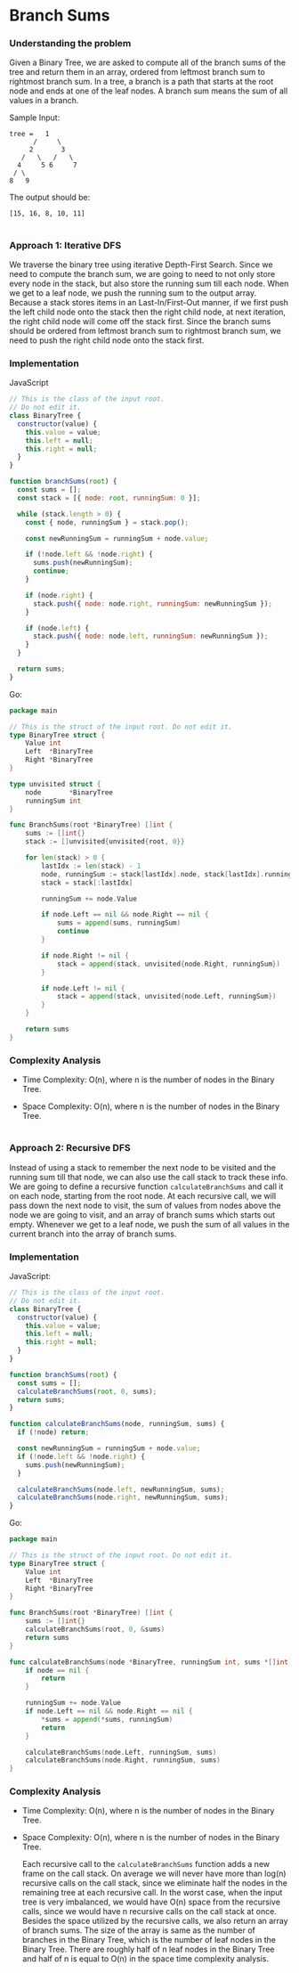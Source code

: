 # Branch Sums

### Understanding the problem

Given a Binary Tree, we are asked to compute all of the branch sums of the tree and return them in an array, ordered from leftmost branch sum to rightmost branch sum. In a tree, a branch is a path that starts at the root node and ends at one of the leaf nodes. A branch sum means the sum of all values in a branch.

Sample Input:

```
tree =   1
      /     \
     2       3
   /   \   /   \
  4     5 6     7
 / \
8   9
```

The output should be:

```
[15, 16, 8, 10, 11]
```

#

### Approach 1: Iterative DFS

We traverse the binary tree using iterative Depth-First Search. Since we need to compute the branch sum, we are going to need to not only store every node in the stack, but also store the running sum till each node. When we get to a leaf node, we push the running sum to the output array. Because a stack stores items in an Last-In/First-Out manner, if we first push the left child node onto the stack then the right child node, at next iteration, the right child node will come off the stack first. Since the branch sums should be ordered from leftmost branch sum to rightmost branch sum, we need to push the right child node onto the stack first.

### Implementation

JavaScript

```js
// This is the class of the input root.
// Do not edit it.
class BinaryTree {
  constructor(value) {
    this.value = value;
    this.left = null;
    this.right = null;
  }
}

function branchSums(root) {
  const sums = [];
  const stack = [{ node: root, runningSum: 0 }];

  while (stack.length > 0) {
    const { node, runningSum } = stack.pop();

    const newRunningSum = runningSum + node.value;

    if (!node.left && !node.right) {
      sums.push(newRunningSum);
      continue;
    }

    if (node.right) {
      stack.push({ node: node.right, runningSum: newRunningSum });
    }

    if (node.left) {
      stack.push({ node: node.left, runningSum: newRunningSum });
    }
  }

  return sums;
}
```

Go:

```go
package main

// This is the struct of the input root. Do not edit it.
type BinaryTree struct {
	Value int
	Left  *BinaryTree
	Right *BinaryTree
}

type unvisited struct {
	node       *BinaryTree
	runningSum int
}

func BranchSums(root *BinaryTree) []int {
	sums := []int{}
	stack := []unvisited{unvisited{root, 0}}

	for len(stack) > 0 {
		lastIdx := len(stack) - 1
		node, runningSum := stack[lastIdx].node, stack[lastIdx].runningSum
		stack = stack[:lastIdx]

		runningSum += node.Value

		if node.Left == nil && node.Right == nil {
			sums = append(sums, runningSum)
			continue
		}

		if node.Right != nil {
			stack = append(stack, unvisited{node.Right, runningSum})
		}

		if node.Left != nil {
			stack = append(stack, unvisited{node.Left, runningSum})
		}
	}

	return sums
}
```

### Complexity Analysis

- Time Complexity: O(n), where n is the number of nodes in the Binary Tree.

- Space Complexity: O(n), where n is the number of nodes in the Binary Tree.

#

### Approach 2: Recursive DFS

Instead of using a stack to remember the next node to be visited and the running sum till that node, we can also use the call stack to track these info. We are going to define a recursive function `calculateBranchSums` and call it on each node, starting from the root node. At each recursive call, we will pass down the next node to visit, the sum of values from nodes above the node we are going to visit, and an array of branch sums which starts out empty. Whenever we get to a leaf node, we push the sum of all values in the current branch into the array of branch sums.

### Implementation

JavaScript:

```js
// This is the class of the input root.
// Do not edit it.
class BinaryTree {
  constructor(value) {
    this.value = value;
    this.left = null;
    this.right = null;
  }
}

function branchSums(root) {
  const sums = [];
  calculateBranchSums(root, 0, sums);
  return sums;
}

function calculateBranchSums(node, runningSum, sums) {
  if (!node) return;

  const newRunningSum = runningSum + node.value;
  if (!node.left && !node.right) {
    sums.push(newRunningSum);
  }

  calculateBranchSums(node.left, newRunningSum, sums);
  calculateBranchSums(node.right, newRunningSum, sums);
}
```

Go:

```go
package main

// This is the struct of the input root. Do not edit it.
type BinaryTree struct {
	Value int
	Left  *BinaryTree
	Right *BinaryTree
}

func BranchSums(root *BinaryTree) []int {
	sums := []int{}
	calculateBranchSums(root, 0, &sums)
	return sums
}

func calculateBranchSums(node *BinaryTree, runningSum int, sums *[]int) {
	if node == nil {
		return
	}

	runningSum += node.Value
	if node.Left == nil && node.Right == nil {
		*sums = append(*sums, runningSum)
		return
	}

	calculateBranchSums(node.Left, runningSum, sums)
	calculateBranchSums(node.Right, runningSum, sums)
}
```

### Complexity Analysis

- Time Complexity: O(n), where n is the number of nodes in the Binary Tree.

- Space Complexity: O(n), where n is the number of nodes in the Binary Tree.

  Each recursive call to the `calculateBranchSums` function adds a new frame on the call stack. On average we will never have more than log(n) recursive calls on the call stack, since we eliminate half the nodes in the remaining tree at each recursive call. In the worst case, when the input tree is very imbalanced, we would have O(n) space from the recursive calls, since we would have n recursive calls on the call stack at once. Besides the space utilized by the recursive calls, we also return an array of branch sums. The size of the array is same as the number of branches in the Binary Tree, which is the number of leaf nodes in the Binary Tree. There are roughly half of n leaf nodes in the Binary Tree and half of n is equal to O(n) in the space time complexity analysis.
